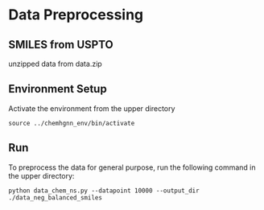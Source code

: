 # Data Preprocessing
## SMILES from USPTO
unzipped data from data.zip
## Environment Setup
Activate the environment from the upper directory
```
source ../chemhgnn_env/bin/activate
```

## Run
To preprocess the data for general purpose, run the following command in the upper directory:
```
python data_chem_ns.py --datapoint 10000 --output_dir ./data_neg_balanced_smiles
```

